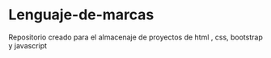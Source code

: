 # Lenguaje-de-marcas
Repositorio creado para el almacenaje de proyectos de html , css, bootstrap y javascript 
